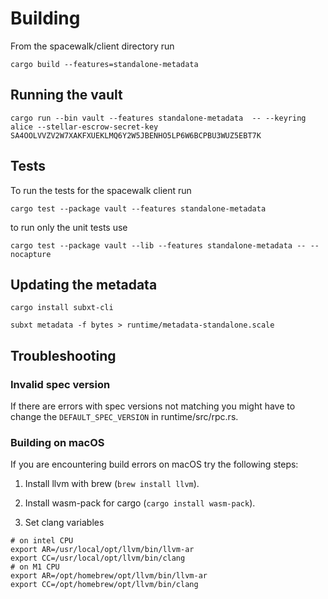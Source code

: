 # Building


From the spacewalk/client directory run

```
cargo build --features=standalone-metadata
```

## Running the vault

```
cargo run --bin vault --features standalone-metadata  -- --keyring alice --stellar-escrow-secret-key SA4OOLVVZV2W7XAKFXUEKLMQ6Y2W5JBENHO5LP6W6BCPBU3WUZ5EBT7K
```

## Tests

To run the tests for the spacewalk client run

```
cargo test --package vault --features standalone-metadata
```

to run only the unit tests use

```
cargo test --package vault --lib --features standalone-metadata -- --nocapture
```

## Updating the metadata

```
cargo install subxt-cli

subxt metadata -f bytes > runtime/metadata-standalone.scale
```

## Troubleshooting

### Invalid spec version
If there are errors with spec versions not matching you might have to change the `DEFAULT_SPEC_VERSION` in runtime/src/rpc.rs.

### Building on macOS
If you are encountering build errors on macOS try the following steps:

1. Install llvm with brew (`brew install llvm`).

1. Install wasm-pack for cargo (`cargo install wasm-pack`).

1. Set clang variables

```
# on intel CPU
export AR=/usr/local/opt/llvm/bin/llvm-ar
export CC=/usr/local/opt/llvm/bin/clang
# on M1 CPU
export AR=/opt/homebrew/opt/llvm/bin/llvm-ar 
export CC=/opt/homebrew/opt/llvm/bin/clang 
```
